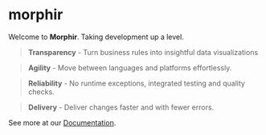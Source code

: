 # morphir
Welcome to **Morphir**.  Taking development up a level.

> **Transparency** - Turn business rules into insightful data visualizations

> **Agility** - Move between languages and platforms effortlessly.

> **Reliability** - No runtime exceptions, integrated testing and quality checks.

> **Delivery** - Deliver changes faster and with fewer errors.

See more at our [Documentation](https://morgan-stanley.github.io/morphir/).
